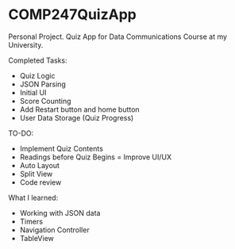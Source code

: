 # COMP247QuizApp
Personal Project. 
Quiz App for Data Communications Course at my University.

Completed Tasks:

- Quiz Logic
- JSON Parsing
- Initial UI
- Score Counting
- Add Restart button and home button
- User Data Storage (Quiz Progress)

TO-DO:

- Implement Quiz Contents
- Readings before Quiz Begins = Improve UI/UX
- Auto Layout
- Split View
- Code review

What I learned: 
- Working with JSON data
- Timers
- Navigation Controller
- TableView
